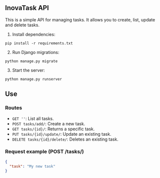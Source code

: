 ## InovaTask API

This is a simple API for managing tasks. It allows you to create, list, update and delete tasks.

1. Install dependencies:

```
pip install -r requirements.txt
```


2. Run Django migrations:

```
python manage.py migrate
```

3. Start the server:

```
python manage.py runserver
```

## Use

### Routes

- `GET ''`: List all tasks.
- `POST tasks/add/`: Create a new task.
- `GET tasks/{id}/`: Returns a specific task.
- `PUT tasks/{id}/update/`: Update an existing task.
- `DELETE tasks/{id}/delete/`: Deletes an existing task.

### Request example (POST /tasks/)

```json
{
  "task": "My new task"
}
